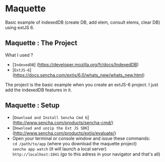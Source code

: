 # Maquette
Basic example of indexedDB (create DB, add elem, consult elems, clear DB) using extJS 6. 

## Maquette : The Project

What I used ?

* [`IndexedDB`] (https://developer.mozilla.org/fr/docs/IndexedDB)
* [`ExtJS-6`] (https://docs.sencha.com/extjs/6.0/whats_new/whats_new.html)

The project is the basic example when you create an extJS-6 project. I just add the indexedDB features in it.

## Maquette : Setup

* [`Download and Install Sencha Cmd 6`] (http://www.sencha.com/products/sencha-cmd/)
* [`Download and unzip the Ext JS SDK`] (http://www.sencha.com/products/extjs/evaluate/)
* Open your terminal or console window and issue these commands:<br>
    `cd /path/to/app` (where you download the maquette project)<br>
    `sencha app watch` (it will launch a local server)<br>
    `http://localhost:1841` (go to this adress in your navigator and that's all)
